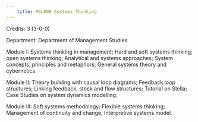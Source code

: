```yaml
---
    title: MSL808 Systems Thinking
---
```

Credits: 3 (3-0-0)

Department: Department of Management Studies

Module I: Systems thinking in management; Hard and soft systems thinking; open systems thinking; Analytical and systems approaches; System concepts, principles and metaphors; General systems theory and cybernetics.

Module II: Theory building with causal loop diagrams; Feedback loop structures; Linking feedback, stock and flow structures; Tutorial on Stella; Case Studies on system dynamics modelling.

Module III: Soft systems methodology; Flexible systems thinking; Management of continuity and change; Interpretive systems model.